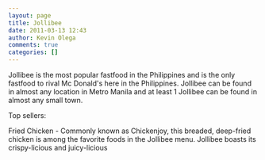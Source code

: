 ```yaml
---
layout: page
title: Jollibee
date: 2011-03-13 12:43
author: Kevin Olega
comments: true
categories: []
---
```

Jollibee is the most popular fastfood in the Philippines and is the only fastfood to rival Mc Donald's here in the Philippines. Jollibee can be found in almost any location in Metro Manila and at least 1 Jollibee can be found in almost any small town.

Top sellers:

Fried Chicken - Commonly known as Chickenjoy, this breaded, deep-fried chicken is among the favorite foods in the Jollibee menu. Jollibee boasts its crispy-licious and juicy-licious
